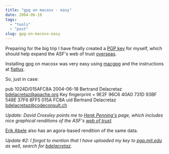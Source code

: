 ```yaml
---
title: "gpg on macosx - easy"
date: 2004-06-18
tags: 
  - "tools"
  - "post"
slug: gpg-on-macosx-easy
---
```


Preparing for the big trip I have finally created a [PGP key](http://pgp.mit.edu:11371/pks/lookup?search=bdelacretaz&op=index) for myself, which should help expand the ASF's web of trust [overseas](http://indexgeo.com.au/apache/).

Installing gpg on macosx was very easy using [macgpg](http://macgpg.sourceforge.net/) and the instructions at [fiatlux](http://fiatlux.zeitform.info/en/instructions/pgp_macosx.html).

So, just in case:

pub  1024D/015AFC8A 2004-06-18 Bertrand Delacretaz <bdelacretaz@apache.org>
Key fingerprint = 9E2F 96C6 40A0 731D 93BF  548E 37F6 8FF5 015A FC8A
uid Bertrand Delacretaz <bdelacretaz@codeconsult.ch>

_Update: David Crossley points me to [Henk Penning's](http://www.apache.org/~henkp/) page, which includes nice graphical renditions of the ASF's [web of trust](http://www.apache.org/~henkp/trust/apache.html)._

[Erik Abele](http://apache.org/~erikabele/wot/wot.html) also has an agora-based rendition of the same data.

_Update #2: I forgot to mention that I have uploaded my key to [pgp.mit.edu](http://pgp.mit.edu) as well, search for [bdelacretaz](http://pgp.mit.edu:11371/pks/lookup?op=vindex&search=0x015AFC8A)._
